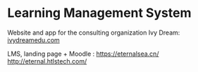 # Learning Management System
Website and app for the consulting organization Ivy Dream: [ivydreamedu.com](https://ivydreamedu.com) 

LMS, landing page + Moodle : https://eternalsea.cn/ http://eternal.htlstech.com/


